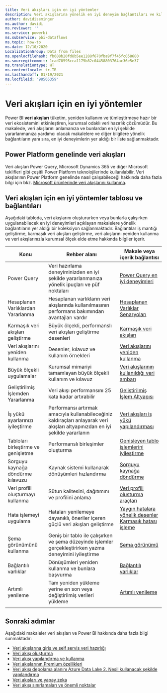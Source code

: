```yaml
---
title: Veri akışları için en iyi yöntemler
description: Veri akışlarına yönelik en iyi deneyim bağlantıları ve kılavuz koleksiyonu
author: davidiseminger
ms.author: davidi
ms.reviewer: ''
ms.service: powerbi
ms.subservice: pbi-dataflows
ms.topic: how-to
ms.date: 12/10/2020
LocalizationGroup: Data from files
ms.openlocfilehash: fb688b20fd8b5ee1288f670fba9f7f45fc058680
ms.sourcegitcommit: 1cad78595cca1175b82c04458803764ac36e5e37
ms.translationtype: HT
ms.contentlocale: tr-TR
ms.lasthandoff: 01/19/2021
ms.locfileid: "98565359"
---
```

# <a name="dataflows-best-practices"></a>Veri akışları için en iyi yöntemler

Power BI **veri akışları** tüketim, yeniden kullanım ve tümleştirmeye hazır bir veri ekosistemini etkinleştiren, kurumsal odaklı veri hazırlık çözümüdür. Bu makalede, veri akışlarını anlamanıza ve bunlardan en iyi şekilde yararlanmanıza yardımcı olacak makalelere ve diğer bilgilere yönelik bağlantıların yanı sıra, en iyi deneyimlerin yer aldığı bir liste sağlanmaktadır.

## <a name="dataflows-across-the-power-platform"></a>Power Platform genelinde veri akışları

Veri akışları Power Query, Microsoft Dynamics 365 ve diğer Microsoft teklifleri gibi çeşitli Power Platform teknolojilerinde kullanılabilir. Veri akışlarının Power Platform genelinde nasıl çalışabileceği hakkında daha fazla bilgi için bkz. [Microsoft ürünlerinde veri akışlarını kullanma](/power-query/dataflows/overview-dataflows-across-power-platform-dynamics-365).


## <a name="dataflows-best-practices-table-and-links"></a>Veri akışları için en iyi yöntemler tablosu ve bağlantıları

Aşağıdaki tabloda, veri akışlarını oluştururken veya bunlarla çalışırken uygulanabilecek en iyi deneyimleri açıklayan makalelere yönelik bağlantıların yer aldığı bir koleksiyon sağlanmaktadır. Bağlantılar iş mantığı geliştirme, karmaşık veri akışları geliştirme, veri akışlarını yeniden kullanma ve veri akışlarınızla kurumsal ölçek elde etme hakkında bilgiler içerir.


|**Konu**  |**Rehber alanı**  |**Makale veya içerik bağlantısı**  |
|---------|---------|---------|
|Power Query     | Veri hazırlama deneyiminizden en iyi şekilde yararlanmanıza yönelik ipuçları ve püf noktaları        |[Power Query en iyi deneyimleri](/power-query/best-practices)        |
|Hesaplanan Varlıklardan Yararlanma     |Hesaplanan varlıkların veri akışlarında kullanılmasının performans bakımından avantajları vardır         |[Hesaplanan Varlıklar Senaryoları](/power-query/dataflows/computed-entities-scenarios)         |
|Karmaşık veri akışları geliştirme     |Büyük ölçekli, performanslı veri akışları geliştirme desenleri         |[Karmaşık veri akışları](/power-query/dataflows/best-practices-developing-complex-dataflows)         |
|Veri akışlarını yeniden kullanma     |Desenler, kılavuz ve kullanım örnekleri         |[Veri akışlarını yeniden kullanma](/power-query/dataflows/best-practices-reusing-dataflows)         |
|Büyük ölçekli uygulamalar     |Kurumsal mimariyi tamamlayan büyük ölçekli kullanım ve kılavuz         |[Veri akışlarının kullanıldığı veri ambarı](/power-query/dataflows/best-practices-for-data-warehouse-using-dataflows)         |
|Geliştirilmiş İşlemden Yararlanma     |Veri akışı performansını 25 kata kadar artırabilir         |[Geliştirilmiş İşlem Altyapısı](dataflows-premium-workload-configuration.md#using-the-compute-engine-to-improve-performance)         |
|İş yükü ayarlarınızı iyileştirme     |Performansı artırmak amacıyla kullanabileceğiniz kaldıraçları anlayarak veri akışları altyapınızdan en iyi şekilde yararlanın         |[Veri akışları iş yükü yapılandırması](dataflows-premium-workload-configuration.md)         |
|Tabloları birleştirme ve genişletme     |Performanslı birleşimler oluşturma         |[Genişleyen tablo işlemlerini iyileştirme](/power-query/optimize-expanding-table-columns)         |
|Sorguyu kaynağa döndürme kılavuzu     |Kaynak sistemi kullanarak dönüşümleri hızlandırma         |[Sorguyu kaynağa döndürme](/power-query/power-query-folding)         |
|Veri profili oluşturmayı kullanma     |Sütun kalitesini, dağıtımını ve profilini anlama         |[Veri profili oluşturma araçları](/power-query/data-profiling-tools)         |
|Hata işlemeyi uygulama     |Hataları yenilemeye dayanıklı, öneriler içeren güçlü veri akışları geliştirme         |[Yaygın hatalara yönelik desenler](/power-query/dealing-with-errors)  </br> [Karmaşık hatası işleme](/power-query/error-handling)      |
|Şema görünümünü kullanma      |Geniş bir tablo ile çalışırken ve şema düzeyinde işlemler gerçekleştirirken yazma deneyimini iyileştirme         |[Şema görünümü](/power-query/schema-view)         |
|Bağlantılı varlıklar      |Dönüşümleri yeniden kullanma ve bunlara başvurma         |[Bağlantılı varlıklar](/power-query/dataflows/linked-entities)         |
|Artımlı yenileme      |Tam yeniden yükleme yerine en son veya değiştirilmiş verileri yükleme         |[Artımlı yenileme](/power-query/dataflows/incremental-refresh)         |
|||


        
## <a name="next-steps"></a>Sonraki adımlar

Aşağıdaki makaleler veri akışları ve Power BI hakkında daha fazla bilgi sunmaktadır:

* [Veri akışlarına giriş ve self servis veri hazırlığı](dataflows-introduction-self-service.md)
* [Veri akışı oluşturma](dataflows-create.md)
* [Veri akışı yapılandırma ve kullanma](dataflows-configure-consume.md)
* [Veri akışlarının Premium özellikleri](dataflows-premium-features.md)
* [Veri akışı depolama alanını Azure Data Lake 2. Nesil kullanacak şekilde yapılandırma](dataflows-azure-data-lake-storage-integration.md)
* [Veri akışları ve yapay zeka](dataflows-machine-learning-integration.md)
* [Veri akışı sınırlamaları ve önemli noktalar](dataflows-features-limitations.md)